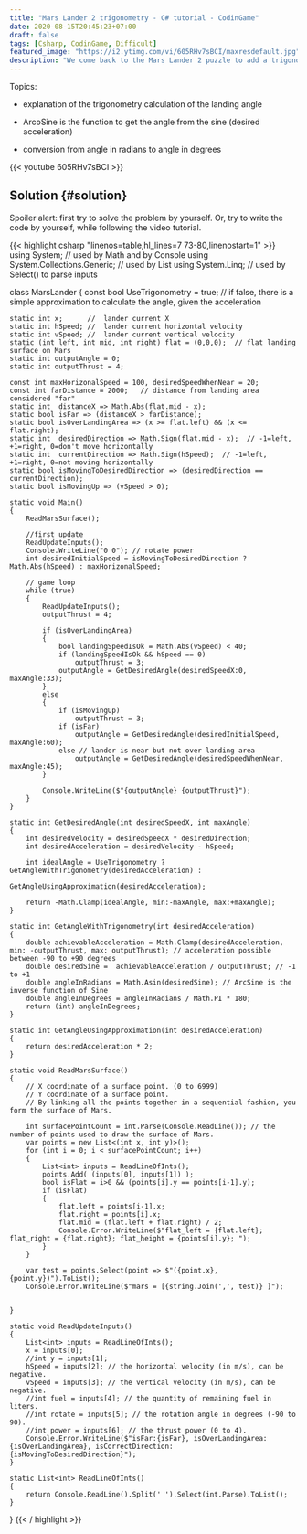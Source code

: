 ```yaml
---
title: "Mars Lander 2 trigonometry - C# tutorial - CodinGame"
date: 2020-08-15T20:45:23+07:00
draft: false
tags: [Csharp, CodinGame, Difficult]
featured_image: "https://i2.ytimg.com/vi/605RHv7sBCI/maxresdefault.jpg"
description: "We come back to the Mars Lander 2 puzzle to add a trigonometric solution"
---
```

Topics: 

- explanation of the trigonometry calculation of the landing angle

- ArcoSine is the function to get the angle from the sine (desired acceleration)

- conversion from angle in radians to angle in degrees

{{< youtube 605RHv7sBCI >}}

## Solution {#solution}
Spoiler alert: first try to solve the problem by yourself. Or, try to write the code by yourself, while following the video tutorial.

{{< highlight csharp "linenos=table,hl_lines=7 73-80,linenostart=1" >}}
using System;                       // used by Math and by Console
using System.Collections.Generic;   // used by List<int>
using System.Linq;                  // used by Select() to parse inputs

class MarsLander
{
    const bool UseTrigonometry = true; // if false, there is a simple approximation to calculate the angle, given the acceleration

    static int x;      //  lander current X
    static int hSpeed; //  lander current horizontal velocity
    static int vSpeed; //  lander current vertical velocity
    static (int left, int mid, int right) flat = (0,0,0);  // flat landing surface on Mars
    static int outputAngle = 0;
    static int outputThrust = 4;

    const int maxHorizonalSpeed = 100, desiredSpeedWhenNear = 20;
    const int farDistance = 2000;   // distance from landing area considered "far"
    static int  distanceX => Math.Abs(flat.mid - x);
    static bool isFar => (distanceX > farDistance);
    static bool isOverLandingArea => (x >= flat.left) && (x <= flat.right);
    static int  desiredDirection => Math.Sign(flat.mid - x);  // -1=left, +1=right, 0=don't move horizontally
    static int  currentDirection => Math.Sign(hSpeed);  // -1=left, +1=right, 0=not moving horizontally
    static bool isMovingToDesiredDirection => (desiredDirection == currentDirection);
    static bool isMovingUp => (vSpeed > 0);

    static void Main()
    {
        ReadMarsSurface();
        
        //first update
        ReadUpdateInputs();
        Console.WriteLine("0 0"); // rotate power
        int desiredInitialSpeed = isMovingToDesiredDirection ? Math.Abs(hSpeed) : maxHorizonalSpeed;

        // game loop
        while (true)
        {
            ReadUpdateInputs();
            outputThrust = 4;

            if (isOverLandingArea)
            {
                bool landingSpeedIsOk = Math.Abs(vSpeed) < 40;
                if (landingSpeedIsOk && hSpeed == 0)
                    outputThrust = 3;
                outputAngle = GetDesiredAngle(desiredSpeedX:0, maxAngle:33);
            }
            else
            {
                if (isMovingUp)
                    outputThrust = 3;
                if (isFar)
                    outputAngle = GetDesiredAngle(desiredInitialSpeed, maxAngle:60);
                else // lander is near but not over landing area
                    outputAngle = GetDesiredAngle(desiredSpeedWhenNear, maxAngle:45);
            }

            Console.WriteLine($"{outputAngle} {outputThrust}");
        }
    }

    static int GetDesiredAngle(int desiredSpeedX, int maxAngle)
    {
        int desiredVelocity = desiredSpeedX * desiredDirection;
        int desiredAcceleration = desiredVelocity - hSpeed;

        int idealAngle = UseTrigonometry ? GetAngleWithTrigonometry(desiredAcceleration) :
                            GetAngleUsingApproximation(desiredAcceleration);

        return -Math.Clamp(idealAngle, min:-maxAngle, max:+maxAngle);
    }

    static int GetAngleWithTrigonometry(int desiredAcceleration)
    {
        double achievableAcceleration = Math.Clamp(desiredAcceleration, min: -outputThrust, max: outputThrust); // acceleration possible between -90 to +90 degrees
        double desiredSine =  achievableAcceleration / outputThrust; // -1 to +1
        double angleInRadians = Math.Asin(desiredSine); // ArcSine is the inverse function of Sine
        double angleInDegrees = angleInRadians / Math.PI * 180;
        return (int) angleInDegrees;
    }

    static int GetAngleUsingApproximation(int desiredAcceleration)
    {
        return desiredAcceleration * 2;
    }

    static void ReadMarsSurface()
    {
        // X coordinate of a surface point. (0 to 6999)
        // Y coordinate of a surface point. 
        // By linking all the points together in a sequential fashion, you form the surface of Mars.

        int surfacePointCount = int.Parse(Console.ReadLine()); // the number of points used to draw the surface of Mars.
        var points = new List<(int x, int y)>();
        for (int i = 0; i < surfacePointCount; i++)
        {
            List<int> inputs = ReadLineOfInts();
            points.Add( (inputs[0], inputs[1]) );
            bool isFlat = i>0 && (points[i].y == points[i-1].y);
            if (isFlat)
            {
                flat.left = points[i-1].x;
                flat.right = points[i].x;
                flat.mid = (flat.left + flat.right) / 2;
                Console.Error.WriteLine($"flat_left = {flat.left}; flat_right = {flat.right}; flat_height = {points[i].y}; ");
            }
        }

        var test = points.Select(point => $"({point.x},{point.y})").ToList();
        Console.Error.WriteLine($"mars = [{string.Join(',', test)} ]");


    }

    static void ReadUpdateInputs()
    {
        List<int> inputs = ReadLineOfInts();
        x = inputs[0];
        //int y = inputs[1];
        hSpeed = inputs[2]; // the horizontal velocity (in m/s), can be negative.
        vSpeed = inputs[3]; // the vertical velocity (in m/s), can be negative.
        //int fuel = inputs[4]; // the quantity of remaining fuel in liters.
        //int rotate = inputs[5]; // the rotation angle in degrees (-90 to 90).
        //int power = inputs[6]; // the thrust power (0 to 4).
  	    Console.Error.WriteLine($"isFar:{isFar}, isOverLandingArea:{isOverLandingArea}, isCorrectDirection:{isMovingToDesiredDirection}");
    }

    static List<int> ReadLineOfInts()
    {
        return Console.ReadLine().Split(' ').Select(int.Parse).ToList();
    }
}
{{< / highlight >}}